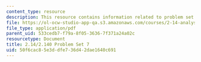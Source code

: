 ```yaml
---
content_type: resource
description: This resource contains information related to problem set 7.
file: https://ol-ocw-studio-app-qa.s3.amazonaws.com/courses/2-14-analysis-and-design-of-feedback-control-systems-spring-2014/50f6cac85e3ddfe736d42dae1640c691_MIT2_14S14_Problem_Set_7.pdf
file_type: application/pdf
parent_uid: 533cedb7-f79a-8f05-3636-7f371a24a02c
resourcetype: Document
title: 2.14/2.140 Problem Set 7
uid: 50f6cac8-5e3d-dfe7-36d4-2dae1640c691
---
```

